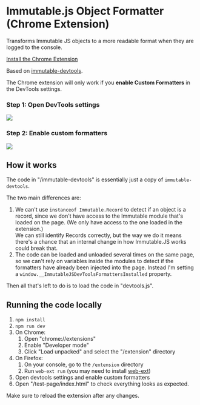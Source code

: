 # Immutable.js Object Formatter (Chrome Extension)

Transforms Immutable JS objects to a more readable format when they are logged to the console.

[Install the Chrome Extension](https://chrome.google.com/webstore/detail/immutablejs-object-format/hgldghadipiblonfkkicmgcbbijnpeog)

Based on [immutable-devtools](https://github.com/andrewdavey/immutable-devtools).

The Chrome extension will only work if you **enable Custom Formatters** in the DevTools settings.

### Step 1: Open DevTools settings

![](https://user-images.githubusercontent.com/1303660/36625688-48c2160e-195f-11e8-9a5f-ba9ea8553b06.png)

### Step 2: Enable custom formatters

![](https://cloud.githubusercontent.com/assets/1303660/18231278/a271ede6-72ad-11e6-8623-367f3e8eb686.png)

## How it works

The code in "/immutable-devtools" is essentially just a copy of `immutable-devtools`.

The two main differences are:

1. We can't use `instanceof Immutable.Record` to detect if an object is a record, since we don't have access to the Immutable module that's loaded on the page. (We only have access to the one loaded in the extension.)  
   We can still identify Records correctly, but the way we do it means there's a chance that an internal change in how Immutable.JS works could break that.
2. The code can be loaded and unloaded several times on the same page, so we can't rely on variables inside the modules to detect if the formatters have already been injected into the page. Instead I'm setting a `window.__ImmutableJSDevToolsFormattersInstalled` property.

Then all that's left to do is to load the code in "devtools.js".

## Running the code locally

1. `npm install`
2. `npm run dev`
3. On Chrome:
   1. Open "chrome://extensions"
   2. Enable "Developer mode"
   3. Click "Load unpacked" and select the "/extension" directory
4. On Firefox:
   1. On your console, go to the `/extension` directory
   2. Run `web-ext run` (you may need to install [web-ext](https://developer.mozilla.org/en-US/docs/Mozilla/Add-ons/WebExtensions/Your_first_WebExtension#installing_web-ext))
5. Open devtools settings and enable custom formatters
6. Open "/test-page/index.html" to check everything looks as expected.

Make sure to reload the extension after any changes.
